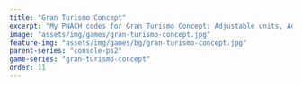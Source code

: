 ```yaml
---
title: "Gran Turismo Concept"
excerpt: "My PNACH codes for Gran Turismo Concept: Adjustable units, Adjusted trigger sensitivity."
image: "assets/img/games/gran-turismo-concept.jpg"
feature-img: "assets/img/games/bg/gran-turismo-concept.jpg"
parent-series: "console-ps2"
game-series: "gran-turismo-concept"
order: 11
---
```

